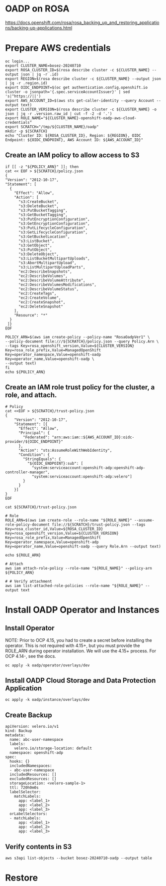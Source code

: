 # OADP on ROSA
https://docs.openshift.com/rosa/rosa_backing_up_and_restoring_applications/backing-up-applications.html

# Prepare AWS credentials
```
oc login...
export CLUSTER_NAME=bosez-20240710
export ROSA_CLUSTER_ID=$(rosa describe cluster -c ${CLUSTER_NAME} --output json | jq -r .id)
export REGION=$(rosa describe cluster -c ${CLUSTER_NAME} --output json | jq -r .region.id)
export OIDC_ENDPOINT=$(oc get authentication.config.openshift.io cluster -o jsonpath='{.spec.serviceAccountIssuer}' | sed 's|^https://||')
export AWS_ACCOUNT_ID=$(aws sts get-caller-identity --query Account --output text)
export CLUSTER_VERSION=$(rosa describe cluster -c ${CLUSTER_NAME} -o json | jq -r .version.raw_id | cut -f -2 -d '.')
export ROLE_NAME="${CLUSTER_NAME}-openshift-oadp-aws-cloud-credentials"
export SCRATCH="/tmp/${CLUSTER_NAME}/oadp"
mkdir -p ${SCRATCH}
echo "Cluster ID: ${ROSA_CLUSTER_ID}, Region: ${REGION}, OIDC Endpoint: ${OIDC_ENDPOINT}, AWS Account ID: ${AWS_ACCOUNT_ID}"
```
## Create an IAM policy to allow access to S3
```
if [[ -z "${POLICY_ARN}" ]]; then
cat << EOF > ${SCRATCH}/policy.json 
{
"Version": "2012-10-17",
"Statement": [
  {
    "Effect": "Allow",
    "Action": [
      "s3:CreateBucket",
      "s3:DeleteBucket",
      "s3:PutBucketTagging",
      "s3:GetBucketTagging",
      "s3:PutEncryptionConfiguration",
      "s3:GetEncryptionConfiguration",
      "s3:PutLifecycleConfiguration",
      "s3:GetLifecycleConfiguration",
      "s3:GetBucketLocation",
      "s3:ListBucket",
      "s3:GetObject",
      "s3:PutObject",
      "s3:DeleteObject",
      "s3:ListBucketMultipartUploads",
      "s3:AbortMultipartUpload",
      "s3:ListMultipartUploadParts",
      "ec2:DescribeSnapshots",
      "ec2:DescribeVolumes",
      "ec2:DescribeVolumeAttribute",
      "ec2:DescribeVolumesModifications",
      "ec2:DescribeVolumeStatus",
      "ec2:CreateTags",
      "ec2:CreateVolume",
      "ec2:CreateSnapshot",
      "ec2:DeleteSnapshot"
    ],
    "Resource": "*"
  }
 ]}
EOF

POLICY_ARN=$(aws iam create-policy --policy-name "RosaOadpVer1" \
--policy-document file:///${SCRATCH}/policy.json --query Policy.Arn \
--tags Key=rosa_openshift_version,Value=${CLUSTER_VERSION} Key=rosa_role_prefix,Value=ManagedOpenShift Key=operator_namespace,Value=openshift-oadp Key=operator_name,Value=openshift-oadp \
--output text)
fi
echo ${POLICY_ARN}
```
## Create an IAM role trust policy for the cluster, a role, and attach.
```
# Policy
cat <<EOF > ${SCRATCH}/trust-policy.json
{
    "Version": "2012-10-17",
    "Statement": [{
      "Effect": "Allow",
      "Principal": {
        "Federated": "arn:aws:iam::${AWS_ACCOUNT_ID}:oidc-provider/${OIDC_ENDPOINT}"
      },
      "Action": "sts:AssumeRoleWithWebIdentity",
      "Condition": {
        "StringEquals": {
          "${OIDC_ENDPOINT}:sub": [
            "system:serviceaccount:openshift-adp:openshift-adp-controller-manager",
            "system:serviceaccount:openshift-adp:velero"]
        }
      }
    }]
}
EOF

cat ${SCRATCH}/trust-policy.json

# Role
ROLE_ARN=$(aws iam create-role --role-name "${ROLE_NAME}" --assume-role-policy-document file://${SCRATCH}/trust-policy.json --tags Key=rosa_cluster_id,Value=${ROSA_CLUSTER_ID} Key=rosa_openshift_version,Value=${CLUSTER_VERSION} Key=rosa_role_prefix,Value=ManagedOpenShift Key=operator_namespace,Value=openshift-adp Key=operator_name,Value=openshift-oadp --query Role.Arn --output text)

echo ${ROLE_ARN}

# Attach
aws iam attach-role-policy --role-name "${ROLE_NAME}" --policy-arn ${POLICY_ARN}

# # Verify attachment
aws iam list-attached-role-policies --role-name "${ROLE_NAME}" --output text
```
# Install OADP Operator and Instances
## Install Operator
NOTE: Prior to OCP 4.15, you had to create a secret before installing the operator. This is not required with 4.15+, but you must provide the ROLE_ARN during operator installation. We will use the 4.15+ process. For OCP 4.14-, see the docs.
```
oc apply -k oadp/operator/overlays/dev
```
## Install OADP Cloud Storage and Data Protection Application
```
oc apply -k oadp/instance/overlays/dev
```
## Create Backup
```
apiVersion: velero.io/v1
kind: Backup
metadata:
  name: abc-user-namespace
  labels:
    velero.io/storage-location: default
  namespace: openshift-adp
spec:
  hooks: {}
  includedNamespaces:
  - abc-user-namespace
  includedResources: []
  excludedResources: [] 
  storageLocation: <velero-sample-1> 
  ttl: 720h0m0s
  labelSelector: 
    matchLabels:
      app: <label_1>
      app: <label_2>
      app: <label_3>
  orLabelSelectors: 
  - matchLabels:
      app: <label_1>
      app: <label_2>
      app: <label_3>
```
## Verify contents in S3
```
aws s3api list-objects --bucket bosez-20240710-oadp --output table
```

# Restore
